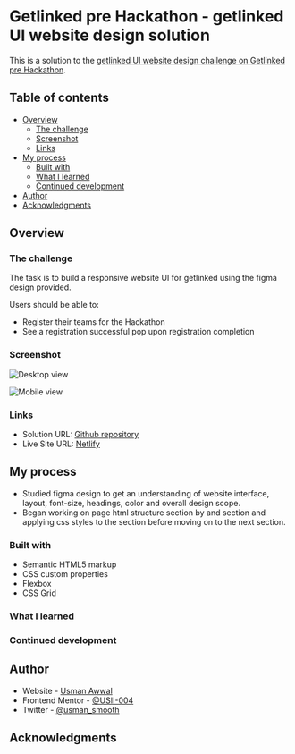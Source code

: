 # Getlinked pre Hackathon - getlinked UI website design solution

This is a solution to the [getlinked UI website design challenge on Getlinked pre Hackathon](https://www.frontendmentor.io/challenges/nft-preview-card-component-SbdUL_w0U).  

## Table of contents

- [Overview](#overview)
  - [The challenge](#the-challenge)
  - [Screenshot](#screenshot)
  - [Links](#links)
- [My process](#my-process)
  - [Built with](#built-with)
  - [What I learned](#what-i-learned)
  - [Continued development](#continued-development)
- [Author](#author)
- [Acknowledgments](#acknowledgments)


## Overview

### The challenge

The task is to build a responsive website UI for getlinked using the figma design
 provided.

Users should be able to:

- Register their teams for the Hackathon
- See a registration successful pop upon registration completion

### Screenshot

![Desktop view](./screenshots/Deskatop_view.jpeg)

![Mobile view](./screenshots/Mobile_view.jpeg)

### Links

- Solution URL: [Github repository](https://github.com/USII-004/frontend-mentor-nftPreviewCard)
- Live Site URL: [Netlify](https://fmnpc.netlify.app/)

## My process

- Studied figma design to get an understanding of website interface, layout, font-size,
headings, color and overall design scope.
- Began working on page html structure section by and section and applying css styles to the section before moving on to the next section.

### Built with

- Semantic HTML5 markup
- CSS custom properties
- Flexbox
- CSS Grid


### What I learned





### Continued development



## Author

- Website - [Usman Awwal](https://usman-awwal-portfolio.netlify.app/)
- Frontend Mentor - [@USII-004](https://www.frontendmentor.io/profile/USII-004)
- Twitter - [@usman_smooth](https://www.twitter.com/@usman_smooth)


## Acknowledgments

